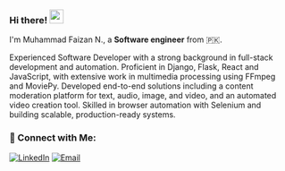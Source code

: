 ### Hi there! <img src="https://emojis.slackmojis.com/emojis/images/153651075/4594/blob-wave.gif" width="25"/>

I'm Muhammad Faizan N., a **Software engineer** from 🇵🇰.  

Experienced Software Developer with a strong background in full-stack development and automation. Proficient in Django, Flask, React and JavaScript, with extensive work in multimedia processing using FFmpeg and MoviePy. Developed end-to-end solutions including a content moderation platform for text, audio, image, and video, and an automated video creation tool. Skilled in browser automation with Selenium and building scalable, production-ready systems.

### 🔗 Connect with Me:
[![LinkedIn](https://img.shields.io/badge/LinkedIn-%230076C0.svg?style=for-the-badge&logo=LinkedIn&logoColor=white)](https://www.linkedin.com/in/mfaizan422/) [![Email](https://img.shields.io/badge/Email-%23D14836.svg?style=for-the-badge&logo=Gmail&logoColor=white)](mailto:imfaizannadeem@gmail.com)  

